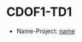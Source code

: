 # CDOF1-TD1
- Name-Project: [name](https://github.com/Decentralized-System/CDOF1-TD1/edit/main/README.md)
